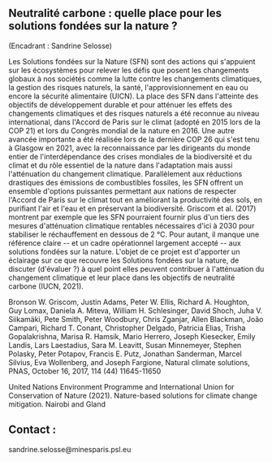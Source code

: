 ## Neutralité carbone : quelle place pour les solutions fondées sur la nature ?

(Encadrant : Sandrine Selosse)

Les Solutions fondées sur la Nature (SFN) sont des actions qui
s'appuient sur les écosystèmes pour relever les défis que posent les
changements globaux à nos sociétés comme la lutte contre les changements
climatiques, la gestion des risques naturels, la santé,
l'approvisionnement en eau ou encore la sécurité alimentaire (UICN). La
place des SFN dans l'atteinte des objectifs de développement durable et
pour atténuer les effets des changements climatiques et des risques
naturels a été reconnue au niveau international, dans l'Accord de Paris
sur le climat (adopté en 2015 lors de la COP 21) et lors du Congrès
mondial de la nature en 2016. Une autre avancée importante a été
réalisée lors de la dernière COP 26 qui s'est tenu à Glasgow en 2021,
avec la reconnaissance par les dirigeants du monde entier de
l'interdépendance des crises mondiales de la biodiversité et du climat
et du rôle essentiel de la nature dans l'adaptation mais aussi
l'atténuation du changement climatique. Parallèlement aux réductions
drastiques des émissions de combustibles fossiles, les SFN offrent un
ensemble d\'options puissantes permettant aux nations de respecter
l\'Accord de Paris sur le climat tout en améliorant la productivité des
sols, en purifiant l\'air et l\'eau et en préservant la biodiversité.
Griscom et al. (2017) montrent par exemple que les SFN pourraient
fournir plus d\'un tiers des mesures d\'atténuation climatique rentables
nécessaires d\'ici à 2030 pour stabiliser le réchauffement en dessous de
2 °C. Pour autant, il manque une référence claire -- et un cadre
opérationnel largement accepté -- aux solutions fondées sur la nature.
L'objet de ce projet est d'apporter un éclairage sur ce que recouvre les
Solutions fondées sur la nature, de discuter (d'évaluer ?) à quel point
elles peuvent contribuer à l'atténuation du changement climatique et
leur place dans les objectifs de neutralité carbone (IUCN, 2021).

Bronson W. Griscom, Justin Adams, Peter W. Ellis, Richard A. Houghton,
Guy Lomax, Daniela A. Miteva, William H. Schlesinger, David Shoch, Juha
V. Siikamäki, Pete Smith, Peter Woodbury, Chris Zganjar, Allen Blackman,
João Campari, Richard T. Conant, Christopher Delgado, Patricia Elias,
Trisha Gopalakrishna, Marisa R. Hamsik, Mario Herrero, Joseph Kiesecker,
Emily Landis, Lars Laestadius, Sara M. Leavitt, Susan Minnemeyer,
Stephen Polasky, Peter Potapov, Francis E. Putz, Jonathan Sanderman,
Marcel Silvius, Eva Wollenberg, and Joseph Fargione, Natural climate
solutions, PNAS, October 16, 2017, 114 (44) 11645-11650

United Nations Environment Programme and International Union for
Conservation of Nature (2021). Nature-based solutions for climate change
mitigation. Nairobi and Gland

## Contact :
sandrine.selosse\@minesparis.psl.eu
